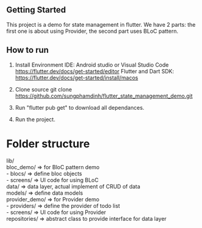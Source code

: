 
## Getting Started

This project is a demo for state management in flutter.
We have 2 parts: the first one is about using Provider, the second part uses BLoC pattern.

## How to run
1. Install Environment
IDE: Android studio or Visual Studio Code https://flutter.dev/docs/get-started/editor
Flutter and Dart SDK: https://flutter.dev/docs/get-started/install/macos

2. Clone source
git clone https://github.com/sungphamdinh/flutter_state_management_demo.git

3. Run "flutter pub get" to download all dependances.

4. Run the project.

# Folder structure

lib/ <br>
  bloc_demo/ => for BloC pattern demo <br>
      - blocs/ => define bloc objects <br>
      - screens/ => UI code for using BLoC <br>
  data/ => data layer, actual implement of CRUD of data <br>
  models/ => define data models <br>
  provider_demo/ => for Provider demo <br>
       - providers/ => define the provider of todo list <br>
       - screens/ => UI code for using Provider <br>
  repositories/ => abstract class to provide interface for data layer <br>
  



